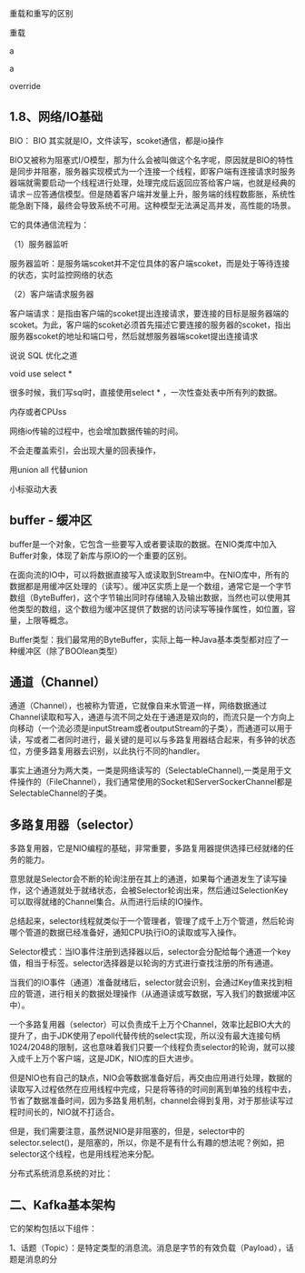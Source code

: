 重载和重写的区别

重载

a

a

override

## 1.8、网络/IO基础

BIO：
BIO 其实就是IO，文件读写，scoket通信，都是io操作

BIO又被称为阻塞式I/O模型，那为什么会被叫做这个名字呢，原因就是BIO的特性是同步并阻塞，服务器实现模式为一个连接一个线程，即客户端有连接请求时服务器端就需要启动一个线程进行处理，处理完成后返回应答给客户端，也就是经典的请求－应答通信模型。但是随着客户端并发量上升，服务端的线程数膨胀，系统性能急剧下降，最终会导致系统不可用。这种模型无法满足高并发，高性能的场景。

它的具体通信流程为：

（1）服务器监听

服务器监听：是服务端scoket并不定位具体的客户端scoket，而是处于等待连接的状态，实时监控网络的状态

（2）客户端请求服务器

客户端请求：是指由客户端的scoket提出连接请求，要连接的目标是服务器端的scoket。为此，客户端的scoket必须首先描述它要连接的服务器的scoket，指出服务器scoket的地址和端口号，然后就想服务器端scoket提出连接请求

说说 SQL 优化之道

void use select *

很多时候，我们写sql时，直接使用select * ，一次性查处表中所有列的数据。

内存或者CPUss

网络io传输的过程中，也会增加数据传输的时间。

不会走覆盖索引，会出现大量的回表操作，

用union all 代替union

小标驱动大表

## buffer - 缓冲区

buffer是一个对象，它包含一些要写入或者要读取的数据。在NIO类库中加入Buffer对象，体现了新库与原IO的一个重要的区别。

在面向流的IO中，可以将数据直接写入或读取到Stream中。在NIO库中，所有的数据都是用缓冲区处理的（读写）。缓冲区实质上是一个数组，通常它是一个字节数组（ByteBuffer)，这个字节输出同时存储输入及输出数据，当然也可以使用其他类型的数组，这个数组为缓冲区提供了数据的访问读写等操作属性，如位置，容量，上限等概念。

Buffer类型：我们最常用的ByteBuffer，实际上每一种Java基本类型都对应了一种缓冲区（除了BOOlean类型）

## 通道（Channel）

通道（Channel），也被称为管道，它就像自来水管道一样，网络数据通过Channel读取和写入，通道与流不同之处在于通道是双向的，而流只是一个方向上向移动（一个流必须是inputStream或者outputStream的子类），而通道可以用于读，写或者二者同时进行，最关键的是可以与多路复用器结合起来，有多钟的状态位，方便多路复用器去识别，以此执行不同的handler。

事实上通道分为两大类，一类是网络读写的（SelectableChannel),一类是用于文件操作的（FileChannel），我们通常使用的Socket和ServerSockerChannel都是SelectableChannel的子类。

## 多路复用器（selector）

多路复用器，它是NIO编程的基础，非常重要，多路复用器提供选择已经就绪的任务的能力。

意思就是Selector会不断的轮询注册在其上的通道，如果每个通道发生了读写操作，这个通道就处于就绪状态，会被Selector轮询出来，然后通过SelectionKey可以取得就绪的Channel集合。从而进行后续的IO操作。

总结起来，selector线程就类似于一个管理者，管理了成千上万个管道，然后轮询哪个管道的数据已经准备好，通知CPU执行IO的读取或写入操作。

Selector模式：当IO事件注册到选择器以后，selector会分配给每个通道一个key值，相当于标签。selector选择器是以轮询的方式进行查找注册的所有通道。

当我们的IO事件（通道）准备就绪后，selector就会识别，会通过Key值来找到相应的管道，进行相关的数据处理操作（从通道读或写数据，写入我们的数据缓冲区中）。

一个多路复用器（selector）可以负责成千上万个Channel，效率比起BIO大大的提升了，由于JDK使用了epoll代替传统的select实现，所以没有最大连接句柄1024/2048的限制，这也意味着我们只要一个线程负责selector的轮询，就可以接入成千上万个客户端，这是JDK，NIO库的巨大进步。

但是NIO也有自己的缺点，NIO会等数据准备好后，再交由应用进行处理，数据的读取写入过程依然在应用线程中完成，只是将等待的时间剖离到单独的线程中去，节省了数据准备时间，因为多路复用机制，channel会得到复用，对于那些读写过程时间长的，NIO就不打适合。

但是，我们需要注意，虽然说NIO是非阻塞的，但是，selector中的selector.select()，是阻塞的，所以，你是不是有什么有趣的想法呢？例如，把selector这个线程，也是用线程池来分配。

分布式系统消息系统的对比：

## 二、Kafka基本架构

它的架构包括以下组件：

1、话题（Topic）：是特定类型的消息流。消息是字节的有效负载（Payload），话题是消息的分
